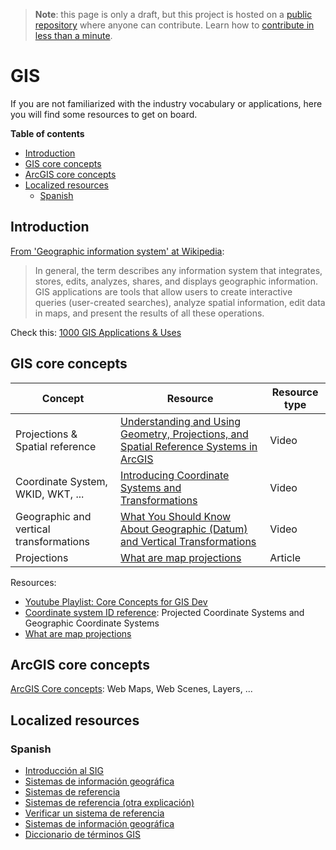 > **Note**: this page is only a draft, but this project is hosted on a [public repository](https://github.com/hhkaos/awesome-arcgis) where anyone can contribute. Learn how to [contribute in less than a minute](https://github.com/hhkaos/awesome-arcgis/blob/master/CONTRIBUTING.md#contributions).

# GIS

If you are not familiarized with the industry vocabulary or applications, here you will find some resources to get on board.

<!-- START doctoc generated TOC please keep comment here to allow auto update -->
<!-- DON'T EDIT THIS SECTION, INSTEAD RE-RUN doctoc TO UPDATE -->
**Table of contents**

- [Introduction](#introduction)
- [GIS core concepts](#gis-core-concepts)
- [ArcGIS core concepts](#arcgis-core-concepts)
- [Localized resources](#localized-resources)
  - [Spanish](#spanish)

<!-- END doctoc generated TOC please keep comment here to allow auto update -->

## Introduction

[From 'Geographic information system' at Wikipedia](https://en.wikipedia.org/wiki/Geographic_information_system):

> In general, the term describes any information system that integrates, stores, edits, analyzes, shares, and displays geographic information. GIS applications are tools that allow users to create interactive queries (user-created searches), analyze spatial information, edit data in maps, and present the results of all these operations.

Check this: [1000 GIS Applications & Uses](./gis-applications/README.md)

## GIS core concepts

|Concept|Resource|Resource type|
|---|---|---|
|Projections & Spatial reference|[Understanding and Using Geometry, Projections, and Spatial Reference Systems in ArcGIS](http://www.esri.com/videos/watch?videoid=1153&isLegacy=true&title=understanding-and-using-geometry_comma_-projections_comma_-and-spatial-reference-systems-in-arcgis)|Video|
|Coordinate System, WKID, WKT, ...|[Introducing Coordinate Systems and Transformations](https://www.youtube.com/watch?v=kG6vdjDDs8s)|Video|
|Geographic and vertical transformations|[What You Should Know About Geographic (Datum) and Vertical Transformations](https://www.youtube.com/watch?v=Fh0EeB8rjys&index=3&list=PLahIW2YFPQd41lp-z3Jb5Wx2-KB1HG9jC)|Video
|Projections|[What are map projections](http://desktop.arcgis.com/en/arcmap/latest/map/projections/what-are-map-projections.htm)|Article|

Resources:

* [Youtube Playlist: Core Concepts for GIS Dev](https://www.youtube.com/playlist?list=PLahIW2YFPQd41lp-z3Jb5Wx2-KB1HG9jC)
* [Coordinate system ID reference](https://developers.arcgis.com/javascript/3/jshelp/ref_coordsystems.html): Projected Coordinate Systems and Geographic Coordinate Systems
* [What are map projections](http://desktop.arcgis.com/en/arcmap/10.3/guide-books/map-projections/what-are-map-projections.htm)

## ArcGIS core concepts

[ArcGIS Core concepts](https://developers.arcgis.com/documentation/#core-concepts): Web Maps, Web Scenes, Layers, ...


## Localized resources

### Spanish

* [Introducción al SIG](https://geogeeks.maps.arcgis.com/apps/MapJournal/index.html?appid=3aac420a47244b6983e0fca88e39983b)
* [Sistemas de información geográfica](https://www.youtube.com/watch?v=c4k4kYQSssg&index=6&list=PLwq5dz_FjCx6F9SsNuQVQQKyGzuEuu1hd)
* [Sistemas de referencia](https://www.youtube.com/watch?v=jvLlq7PILTg&list=PLwq5dz_FjCx6F9SsNuQVQQKyGzuEuu1hd&index=7)
* [Sistemas de referencia (otra explicación)](https://www.youtube.com/watch?v=6YCBgJqJ7Hs&feature=youtu.be&t=10m28s)
* [Verificar un sistema de referencia](https://www.youtube.com/watch?v=5tMv8Fi_MD8&list=PLwq5dz_FjCx6F9SsNuQVQQKyGzuEuu1hd&index=8)
* [Sistemas de información geográfica](http://volaya.github.io/libro-sig/index.html)
* [Diccionario de términos GIS](https://docs.google.com/spreadsheets/d/1TFltk8mMtAO51KdjO3uUwS3slr6IpiFyi1OLEqa63LA/edit#gid=0)
